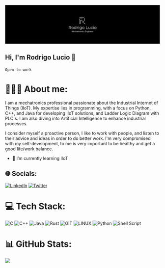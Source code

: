 <img src="Banner.png"/>

## Hi, I'm Rodrigo Lucio 🫡
`Open to work`

# 👨🏽‍💻 About me:


<p>I am a mechatronics professional passionate about the Industrial Internet of Things (IIoT). My expertise lies in programming, with a focus on Python, C++, and Java for developing IIoT solutions, and Ladder Logic Diagram with PLC's. I am also diving into Artificial Intelligence to enhance industrial processes.</p>
<p>I consider myself a proactive person, I like to work with people, and listen to their advice and ideas in order to do better work. I'm very compromised with my self-development, to me is very important to be healthy and get a good life/work balance. </p>

- 🌱 I’m currently learning IIoT

## 🌐 Socials:
[![LinkedIn](https://img.shields.io/badge/LinkedIn-%230077B5.svg?logo=linkedin&logoColor=white)](https://www.linkedin.com/in/rodrigo-lucio-66b081192/) [![Twitter](https://img.shields.io/badge/Twitter-%231DA1F2.svg?logo=Twitter&logoColor=white)](https://twitter.com/rodrigoluciomx) 

# 💻 Tech Stack:
![C](https://img.shields.io/badge/c-%2300599C.svg?style=for-the-badge&logo=c&logoColor=white) ![C++](https://img.shields.io/badge/c++-%2300599C.svg?style=for-the-badge&logo=c%2B%2B&logoColor=white) ![Java](https://img.shields.io/badge/java-%23ED8B00.svg?style=for-the-badge&logo=java&logoColor=white) ![Rust](https://img.shields.io/badge/rust-%23000000.svg?style=for-the-badge&logo=rust&logoColor=white) ![GIT](https://img.shields.io/badge/Git-fc6d26?style=for-the-badge&logo=git&logoColor=white) ![LINUX](https://img.shields.io/badge/Linux-FCC624?style=for-the-badge&logo=linux&logoColor=black) ![Python](https://img.shields.io/badge/python-3670A0?style=for-the-badge&logo=python&logoColor=ffdd54) ![Shell Script](https://img.shields.io/badge/shell_script-%23121011.svg?style=for-the-badge&logo=gnu-bash&logoColor=white)

# 📊 GitHub Stats:
![](https://github-readme-stats.vercel.app/api/top-langs/?username=rodrigoluciomx&theme=highcontrast&hide_border=false&include_all_commits=false&count_private=false&layout=compact)

<!--
**rodrigoluciomx/rodrigoluciomx** is a ✨ _special_ ✨ repository because its `README.md` (this file) appears on your GitHub profile.

Here are some ideas to get you started:

- 🔭 I’m currently working on ...
- 🌱 I’m currently learning ...
- 👯 I’m looking to collaborate on ...
- 🤔 I’m looking for help with ...
- 💬 Ask me about ...
- 📫 How to reach me: ...
- 😄 Pronouns: ...
- ⚡ Fun fact: ...
-->
